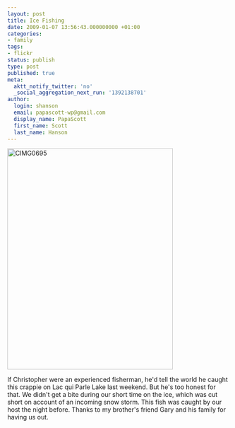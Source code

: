 ```yaml
---
layout: post
title: Ice Fishing
date: 2009-01-07 13:56:43.000000000 +01:00
categories:
- family
tags:
- flickr
status: publish
type: post
published: true
meta:
  aktt_notify_twitter: 'no'
  _social_aggregation_next_run: '1392138701'
author:
  login: shanson
  email: papascott-wp@gmail.com
  display_name: PapaScott
  first_name: Scott
  last_name: Hanson
---
```

<p><a href="http://www.flickr.com/photos/51035717986@N01/3177039314" title="View 'CIMG0695' on Flickr.com"><img src="4.static.flickr.com/3350/3177039314_27c588f6a5.jpg" alt="CIMG0695" border="0" width="375" height="500" /></a></p>
<p>If&nbsp;Christopher were an experienced fisherman, he'd tell the world he caught this crappie on Lac qui Parle Lake last weekend. But he's too honest for that. We didn't get a bite during our short time on the ice, which was cut short on account of an incoming snow storm. This fish was caught by our host the night before. Thanks to my brother's friend Gary and his family for having us out.</p>
